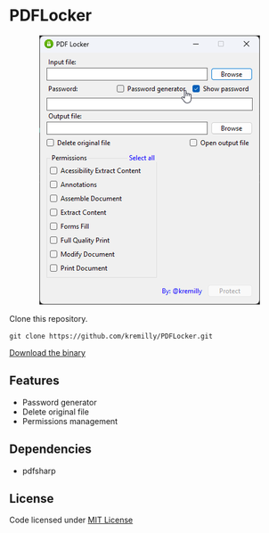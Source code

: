 # PDFLocker

<center><img src="image/screenshot.png"></center>

Clone this repository.

```
git clone https://github.com/kremilly/PDFLocker.git
```

[Download the binary](https://github.com/kremilly/PDFLocker/releases/)

## Features

* Password generator
* Delete original file
* Permissions management

## Dependencies

* pdfsharp

## License

Code licensed under [MIT License](https://github.com/kremilly/PDFLocker/blob/master/LICENSE)
